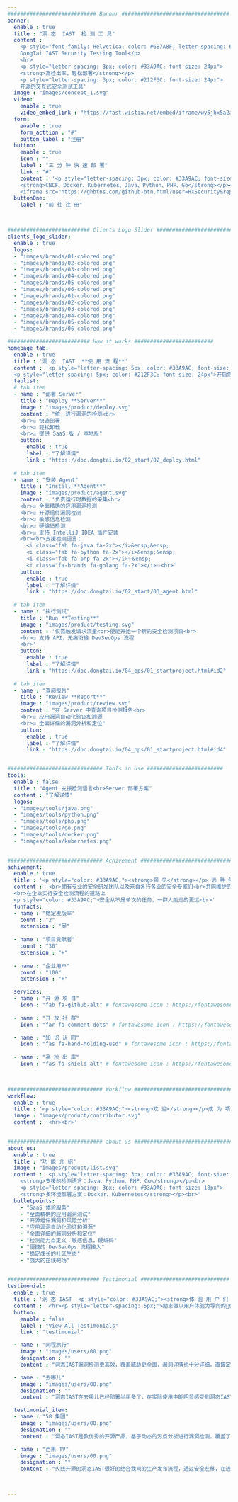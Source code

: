 ```yaml
---
############################ Banner ##################################
banner:
  enable : true
  title : "洞 态  IAST  检 测 工 具"
  content : '
    <p style="font-family: Helvetica; color: #6B7A8F; letter-spacing: 6px; font-size: 16px">
    DongTai IAST Security Testing Tool</p>
    <hr>
    <p style="letter-spacing: 3px; color: #33A9AC; font-size: 24px">
    <strong>高检出率，轻松部署</strong></p>
    <p style="letter-spacing: 3px; color: #212F3C; font-size: 24px">
    开源的交互式安全测试工具'
  image : "images/concept_1.svg"
  video:
    enable : true
    video_embed_link : "https://fast.wistia.net/embed/iframe/wy5jhx5a2a"
  form:
    enable : true
    form_acttion : "#"
    button_label : "注册" 
  button:
    enable : true
    icon : ""
    label : "三 分 钟 快 速 部 署"
    link : "#"
    content : '<p style="letter-spacing: 3px; color: #33A9AC; font-size: 12px">
    <strong>CNCF、Docker、Kubernetes、Java、Python、PHP、Go</strong></p><br>
    <iframe src="https://ghbtns.com/github-btn.html?user=HXSecurity&repo=DongTai&type=star&count=true" frameborder="0" scrolling="0" width="150" height="20" title="GitHub"></iframe>'
  buttonOne:
    label : "前 往 注 册"



########################## Clients Logo Slider #########################
clients_logo_slider:
  enable : true
  logos:
  - "images/brands/01-colored.png"
  - "images/brands/02-colored.png"
  - "images/brands/03-colored.png"
  - "images/brands/04-colored.png"
  - "images/brands/05-colored.png"
  - "images/brands/06-colored.png"
  - "images/brands/01-colored.png"
  - "images/brands/02-colored.png"
  - "images/brands/03-colored.png"
  - "images/brands/04-colored.png"
  - "images/brands/05-colored.png"
  - "images/brands/06-colored.png"  

########################## How it works #########################
homepage_tab:
  enable : true
  title : '洞 态  IAST  **使 用 流 程**'
  content : '<p style="letter-spacing: 5px; color: #33A9AC; font-size: 24px"><strong>4 个步骤</storong></p>
  <p style="letter-spacing: 5px; color: #212F3C; font-size: 24px">开启您的第一个检测项目'
  tablist:
  # tab item
  - name : "部署 Server"
    title : "Deploy **Server**"
    image : "images/product/deploy.svg"
    content : "统一进行漏洞的检测<br>
    <br>☑ 快速部署
    <br>☑ 轻松卸载
    <br>☑ 提供 SaaS 版 / 本地版"
    button:
      enable : true
      label : "了解详情"
      link : "https://doc.dongtai.io/02_start/02_deploy.html"
      
  # tab item
  - name : "安装 Agent"
    title : "Install **Agent**"
    image : "images/product/agent.svg"
    content : '负责运行时数据的采集<br>
    <br>☑ 全面精确的应用漏洞检测
    <br>☑ 开源组件漏洞检测
    <br>☑ 敏感信息检测
    <br>☑ 硬编码检测
    <br>☑ 支持 IntelliJ IDEA 插件安装
    <br><br>支援检测语言：
      <i class="fab fa-java fa-2x"></i>&ensp;&ensp;
      <i class="fab fa-python fa-2x"></i>&ensp;&ensp;
      <i class="fab fa-php fa-2x"></i>✨&ensp;
      <i class="fa-brands fa-golang fa-2x"></i>✨<br>'      
    button:
      enable : true
      label : "了解详情"
      link : "https://doc.dongtai.io/02_start/03_agent.html"
      
  # tab item
  - name : "执行测试"
    title : "Run **Testing**"
    image : "images/product/testing.svg"
    content : '仅需触发请求流量<br>便能开始一个新的安全检测项目<br>
    <br>☑ 支持 API，无痛衔接 DevSecOps 流程
    <br>'
    button:
      enable : true
      label : "了解详情"
      link : "https://doc.dongtai.io/04_ops/01_startproject.html#id2"
      
  # tab item
  - name : "查阅报告"
    title : "Review **Report**"
    image : "images/product/review.svg"
    content : "在 Server 中查询项目检测报告<br>
    <br>☑ 应用漏洞自动化验证和溯源
    <br>☑ 全面详细的漏洞分析和定位"
    button:
      enable : true
      label : "了解详情"
      link : "https://doc.dongtai.io/04_ops/01_startproject.html#id4"


############################## Tools in Use ########################
tools:
  enable : false
  title : "Agent 支援检测语言<br>Server 部署方案"
  content : "了解详情"
  logos:
  - "images/tools/java.png"
  - "images/tools/python.png"
  - "images/tools/php.png"
  - "images/tools/go.png"
  - "images/tools/docker.png"
  - "images/tools/kubernetes.png"
  

############################## Achivement ##############################
achivement:
  enable : true
  title : '<p style="color: #33A9AC;"><strong>洞 见</strong></p> 远 胜 创 意'
  content : '<br>拥有专业的安全研发团队以及来自各行各业的安全专家们<br>共同维护的开源项目<br>
  <br>在企业实行安全检测流程的道路上
  <p style="color: #33A9AC;">安全从不是单次的任务，一群人能走的更远<br>'
  funfacts:
  - name : "稳定发版率"
    count : "2"
    extension : "周"
    
  - name : "项目贡献者"
    count : "30"
    extension : "+"
    
  - name : "企业用户"
    count : "100"
    extension : "+"

  services:
  - name : "开 源 项 目"
    icon : "fab fa-github-alt" # fontawesome icon : https://fontawesome.com/icons
    
  - name : "开 放 社 群"
    icon : "far fa-comment-dots" # fontawesome icon : https://fontawesome.com/icons

  - name : "知 识 认 同"
    icon : "fas fa-hand-holding-usd" # fontawesome icon : https://fontawesome.com/icons
    
  - name : "高 检 出 率"
    icon : "fas fa-shield-alt" # fontawesome icon : https://fontawesome.com/icons
    


############################## Workflow ################################
workflow:
  enable : true
  title : '<p style="color: #33A9AC;"><strong>欢 迎</strong></p>成 为 项 目 贡 献 者'
  image : "images/product/contributor.svg"
  content : '<hr><br>'
  

############################## about us ################################
about_us:
  enable : true
  title : "功 能 介 绍"
  image : "images/product/list.svg"
  content : '<p style="letter-spacing: 3px; color: #33A9AC; font-size: 18px">
    <strong>支援的检测语言：Java、Python、PHP、Go</strong></p><br>
    <p style="letter-spacing: 3px; color: #33A9AC; font-size: 18px">
    <strong>多环境部署方案：Docker、Kubernetes</strong></p><br>'
  bulletpoints:
    - "SaaS 体验服务"
    - "全面精确的应用漏洞测试"
    - "开源组件漏洞和风险分析"
    - "应用漏洞自动化验证和溯源"
    - "全面详细的漏洞分析和定位"
    - "检测能力自定义：敏感信息，硬编码"
    - "便捷的 DevSecOps 流程接入"
    - "稳定成长的社区生态"
    - "强大的在线靶场"
    

############################# Testimonial ############################
testimonial:
  enable : true
  title : '洞 态 IAST  <p style="color: #33A9AC;"><strong>体 验 用 户 们 说 了 算</strong></p>'
  content : '<hr><p style="letter-spacing: 5px;">励志做以用户体验为导向的🚀优质产品🚀'
  button:
    enable : false
    label : "View All Testimonials"
    link : "testimonial"

  - name : "同程旅行"
    image : "images/users/00.png"
    designation : ""
    content : "洞态IAST漏洞检测更高效，覆盖威胁更全面，漏洞详情也十分详细，直接定位到代码行，利于开发部门修复漏洞。误报率相比白盒也低很多，节省大量进行漏洞复侧的人力。高效、低误报的优势提高了安全部门的价值，也间接推动了安全部门与其他部门的沟通合作。"

  - name : "去哪儿"
    image : "images/users/00.png"
    designation : ""
    content : "洞态IAST在去哪儿已经部署半年多了，在实际使用中能明显感受到洞态IAST对应用威胁识别广泛、组件威胁检出率高的优势。"

  testimonial_item:
  - name : "58 集团"
    image : "images/users/00.png"
    designation : ""
    content : "洞态IAST是款优秀的开源产品，基于动态的污点分析进行漏洞检测，覆盖了大量漏洞场景。产品背靠火线社区，社区向产品贡献了大量安全研究、安全开发的力量，注入了活力，为洞态的开源发展提供了优质的环境。祝洞态IAST越办越好。"

  - name : "芒果 TV"
    image : "images/users/00.png"
    designation : ""
    content : "火线开源的洞态IAST很好的结合我司的生产发布流程，通过安全左移，在进入线上生产应用之前发现潜在的风险并修复，是实现降本增效的有力工具。"    



---
```

